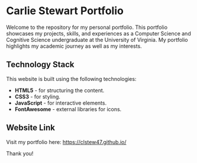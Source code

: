 # Carlie Stewart Portfolio

Welcome to the repository for my personal portfolio. This portfolio showcases my projects, skills, and experiences as a Computer Science and Cognitive Science undergraduate at the University of Virginia. My portfolio highlights my academic journey as well as my interests.

## Technology Stack

This website is built using the following technologies:

- **HTML5** - for structuring the content.
- **CSS3** - for styling.
- **JavaScript** - for interactive elements.
- **FontAwesome** - external libraries for icons.

## Website Link
Visit my portfolio here: https://clstew47.github.io/

Thank you!
